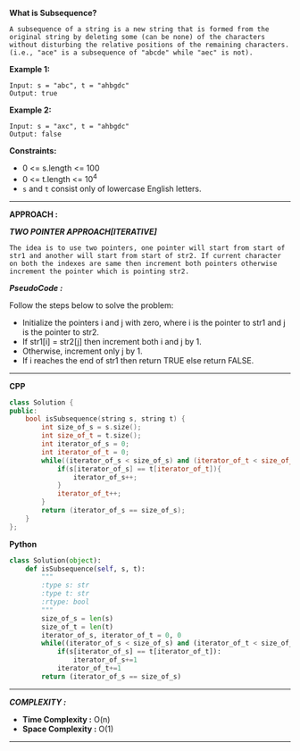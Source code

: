 **What is Subsequence?**

```
A subsequence of a string is a new string that is formed from the original string by deleting some (can be none) of the characters without disturbing the relative positions of the remaining characters. (i.e., "ace" is a subsequence of "abcde" while "aec" is not).
```

**Example 1:**
```
Input: s = "abc", t = "ahbgdc"
Output: true
```

**Example 2:**
```
Input: s = "axc", t = "ahbgdc"
Output: false
```
 

**Constraints:**

* 0 <= s.length <= 100
* 0 <= t.length <= 10<sup>4</sup>
* ```s``` and ```t``` consist only of lowercase English letters.

<hr>

**APPROACH :**

***TWO POINTER APPROACH[ITERATIVE]***

```
The idea is to use two pointers, one pointer will start from start of str1 and another will start from start of str2. If current character on both the indexes are same then increment both pointers otherwise increment the pointer which is pointing str2.
```

***PseudoCode :***

Follow the steps below to solve the problem:

* Initialize the pointers i and j with zero, where i is the pointer to str1 and j is the pointer to str2.
* If str1[i] = str2[j] then increment both i and j by 1.
* Otherwise, increment only j by 1.
* If i reaches the end of str1 then return TRUE else return FALSE.

<hr>

**CPP**

```cpp
class Solution {
public:
    bool isSubsequence(string s, string t) {
        int size_of_s = s.size();
        int size_of_t = t.size();
        int iterator_of_s = 0;
        int iterator_of_t = 0;
        while((iterator_of_s < size_of_s) and (iterator_of_t < size_of_t)){
            if(s[iterator_of_s] == t[iterator_of_t]){
                iterator_of_s++;
            }
            iterator_of_t++;
        }
        return (iterator_of_s == size_of_s);
    }
};
```

**Python**

```python
class Solution(object):
    def isSubsequence(self, s, t):
        """
        :type s: str
        :type t: str
        :rtype: bool
        """
        size_of_s = len(s)
        size_of_t = len(t)
        iterator_of_s, iterator_of_t = 0, 0
        while((iterator_of_s < size_of_s) and (iterator_of_t < size_of_t)):
            if(s[iterator_of_s] == t[iterator_of_t]):
                iterator_of_s+=1
            iterator_of_t+=1
        return (iterator_of_s == size_of_s)    
```

<hr>

***COMPLEXITY :***

* **Time Complexity :** O(n) 
* **Space Complexity :** O(1)

<hr>